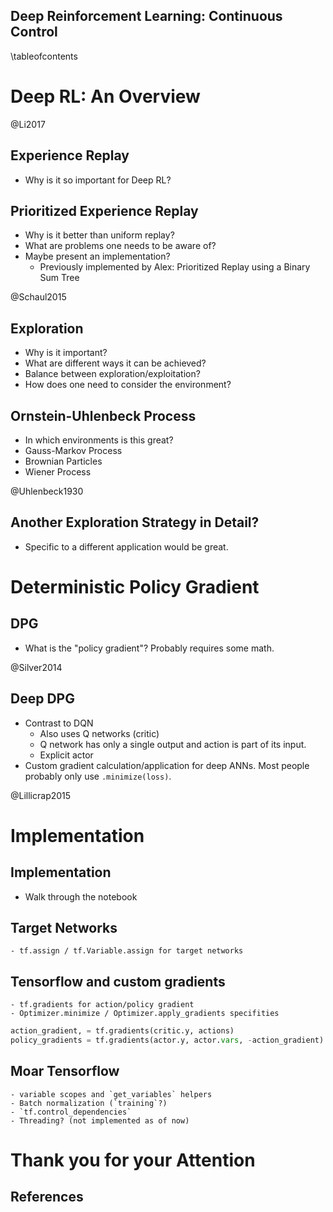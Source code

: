 ## Deep Reinforcement Learning: Continuous Control

\tableofcontents


# Deep RL: An Overview
@Li2017

## Experience Replay

  - Why is it so important for Deep RL?

## Prioritized Experience Replay

  - Why is it better than uniform replay?
  - What are problems one needs to be aware of?
  - Maybe present an implementation?
    - Previously implemented by Alex: Prioritized Replay using a Binary Sum Tree

@Schaul2015

## Exploration

  - Why is it important?
  - What are different ways it can be achieved?
  - Balance between exploration/exploitation?
  - How does one need to consider the environment?

## Ornstein-Uhlenbeck Process

  - In which environments is this great?
  - Gauss-Markov Process
  - Brownian Particles
  - Wiener Process

@Uhlenbeck1930

## Another Exploration Strategy in Detail?

  - Specific to a different application would be great.


# Deterministic Policy Gradient

## DPG

  - What is the "policy gradient"? Probably requires some math.

@Silver2014

## Deep DPG

  - Contrast to DQN
    - Also uses Q networks (critic)
    - Q network has only a single output and action is part of its input.
    - Explicit actor
  - Custom gradient calculation/application for deep ANNs. Most people probably only use `.minimize(loss)`.

@Lillicrap2015


# Implementation

## Implementation

  - Walk through the notebook

## Target Networks

    - tf.assign / tf.Variable.assign for target networks

## Tensorflow and custom gradients

    - tf.gradients for action/policy gradient
    - Optimizer.minimize / Optimizer.apply_gradients specifities

```python
action_gradient, = tf.gradients(critic.y, actions)
policy_gradients = tf.gradients(actor.y, actor.vars, -action_gradient)
```


## Moar Tensorflow

    - variable scopes and `get_variables` helpers
    - Batch normalization (`training`?)
    - `tf.control_dependencies`
    - Threading? (not implemented as of now)


# Thank you for your Attention

## References

